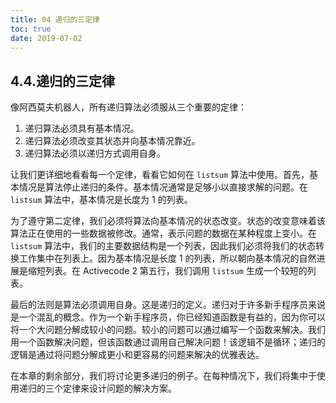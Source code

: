 ```yaml
---
title: 04 递归的三定律
toc: true
date: 2019-07-02
---
```

## 4.4.递归的三定律

像阿西莫夫机器人，所有递归算法必须服从三个重要的定律：

1. 递归算法必须具有基本情况。
2. 递归算法必须改变其状态并向基本情况靠近。
3. 递归算法必须以递归方式调用自身。

让我们更详细地看看每一个定律，看看它如何在 `listsum` 算法中使用。首先，基本情况是算法停止递归的条件。基本情况通常是足够小以直接求解的问题。在`listsum` 算法中，基本情况是长度为 1 的列表。

为了遵守第二定律，我们必须将算法向基本情况的状态改变。状态的改变意味着该算法正在使用的一些数据被修改。通常，表示问题的数据在某种程度上变小。在 `listsum` 算法中，我们的主要数据结构是一个列表，因此我们必须将我们的状态转换工作集中在列表上。因为基本情况是长度 1 的列表，所以朝向基本情况的自然进展是缩短列表。在 Activecode 2 第五行，我们调用 `listsum` 生成一个较短的列表。

最后的法则是算法必须调用自身。这是递归的定义。递归对于许多新手程序员来说是一个混乱的概念。作为一个新手程序员，你已经知道函数是有益的，因为你可以将一个大问题分解成较小的问题。较小的问题可以通过编写一个函数来解决。我们用一个函数解决问题，但该函数通过调用自己解决问题！该逻辑不是循环；递归的逻辑是通过将问题分解成更小和更容易的问题来解决的优雅表达。

在本章的剩余部分，我们将讨论更多递归的例子。在每种情况下，我们将集中于使用递归的三个定律来设计问题的解决方案。
